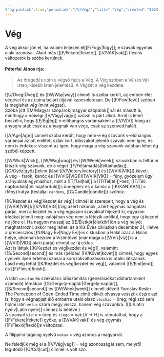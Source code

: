 ```yaml
---
{"dg-publish":true,"permalink":"/V/Vég/","title":"Vég","created":"2024-10-25T15:04","updated":"2024-10-25T15:04"}
---
```



# Vég

A vég akkor jön el, ha valami teljesen el[[F/Fogy\|fogy]]; e szavak egymás alaki azonosai. Alant más ([[F/Fekete\|fekete]], [[V/VAK\|vak]]) flexiós változatok is szóba kerülnek.  

#### Péterfai János írja:

> Az öregedés után a végső fázis a Vég. A Vég szóban a Vé (és Vá) Isten, kisebb Isten jelentésű. A Végzet a vég kezdete.  

[[U/Üveg\|Üveg]] és [[W/Way\|way]] címnél is szóba került, az emberi élet végével és az utána bejárt útjával kapcsolatosan. De [[F/Few\|few]] szóban is meglehet vég (mint végzet).  
Szóba jött [[M/Magyar szópárok\|magyar szópárok]]nál és másutt is, minthogy a nőiségi [[V/Vágy\|vágy]] szóval is párt alkot. Arról is lehet beszélni, hogy [[E/Ég\|ég]] v-előhangos variánsaként a [[V/V\|V]] hang az anyagra utal: csak az anyagnak van vége, csak az szenved halált.  

[[A/Age\|Age]] címnél szóba került, hogy nem-e ég szavunk v-előhangos variánsai az ott említett szláv kort, időszakot jelentő szavak: nem igen, és nem is érdekes: viszont az igen, hogy maga a vég szavunk valóban lehet ég szóból képzett.

[[W/Wick\|Wick]], [[W/Wag\|wag]] és [[W/Week\|week]] szavakban is feltűnni látszik vég szavunk, de a véget [[F/Feltámadás\|feltámadás]], [[G/Győz\|győz]]elem (lásd [[V/Victory\|victory]] és [[V/VIK\|VIK]]) követi.  
A vég = farok, kanóc és [[V/VIG\|VIG]]/[[V/VIK\|VIK]] = fény, győzelem úgy arányulnak egymáshoz, mint a [[T/Tail\|tail]] a [[T/Tél\|tél]]-hez, [[T/Téli napforduló\|téli napforduló]]s ünnephez és a kanóc a [[K/KAN\|KAN]] = (fény) kutya (testálja: `candens`, [[C/Candle\|candle]]) szóhoz.  

[[K/Kezdet és vég\|Kezdet és vég]] címnél is szerepelt, hogy a vég és [[V/VIK\|VIK]]/[[V/VIG\|VIG]]/víg azért rokonok, azért egymás hangalaki párjai, mert a kezdet és a vég egyazon szavakkal fejezett ki, egyazon ideákat jelenít meg: valójában vég nem is létezik anélkül, hogy egy új kezdet ne jőne el. Ha nagyon muszáj az [[E/Életkör\|életkör]]ön a vég helyét meghatározni, akkor meg lehet: az a Kis Éves ciklusban december 21, illetve a precessziós [[N/Nagy Év\|Nagy Év]]es ciklusban a Halál azaz a Halak helye, ahonnan kezdve a Vízöntővel (már maga a [[V/Víz\|víz]] is a [[V/VID\|VID]] alaki párja) elindul az új ciklus.  
Azt is láttuk [[K/Kezdet és vég\|kezdet és vég]], valamint [[S/Second\|second]] és más (például [[K/Követ\|követ]]) címnél, hogy egyes nyelvek ilyen értelmű szavai a korszakváltozásokra is utalni látszanak.  
Lásd még tehát [[K/Kezdet és vég\|kezdet és vég]], valamint [[E/End\|end]] és [[F/Finish\|finish]].  

A latin `sæculum` és szekuláris időszámítás (generációkat időtartamként számoló) témában [[G/Gergely-naptár\|Gergely-naptár]], [[S/Second\|second]] és [[W/Week\|week]] címnél idézett Yaroslav Kesler The Perception of Open-Ended Time című cikkét olvasva vesszük észre azt is, hogy a végnapjait élő emberre utaló olasz `vecchio` = öreg; régi szó sem holmi latin `vetus` szóra megy vissza, hanem vég szavunkra. ([[L/Latin nyelv\|Latin nyelv]] címhez is betéve.)  
A spanyol `viejo` = öreg és `ciego` = vak \[V -> H\] is rámutathat, hogy a [[F/Fekete\|fekete]] gyöke, a [[V/VAK\|vak]] és vég egymás [[F/Flexió\|flexió]]s változatai.  

A filippínó tagalog nyelvű `wakas` = vég azonos a magyarral.  

Ne feledjük még el a [[V/Vág\|vág]] = vég azonosságát sem, melyről legutóbb [[C/Cut\|cut]] címnél is volt szó.  